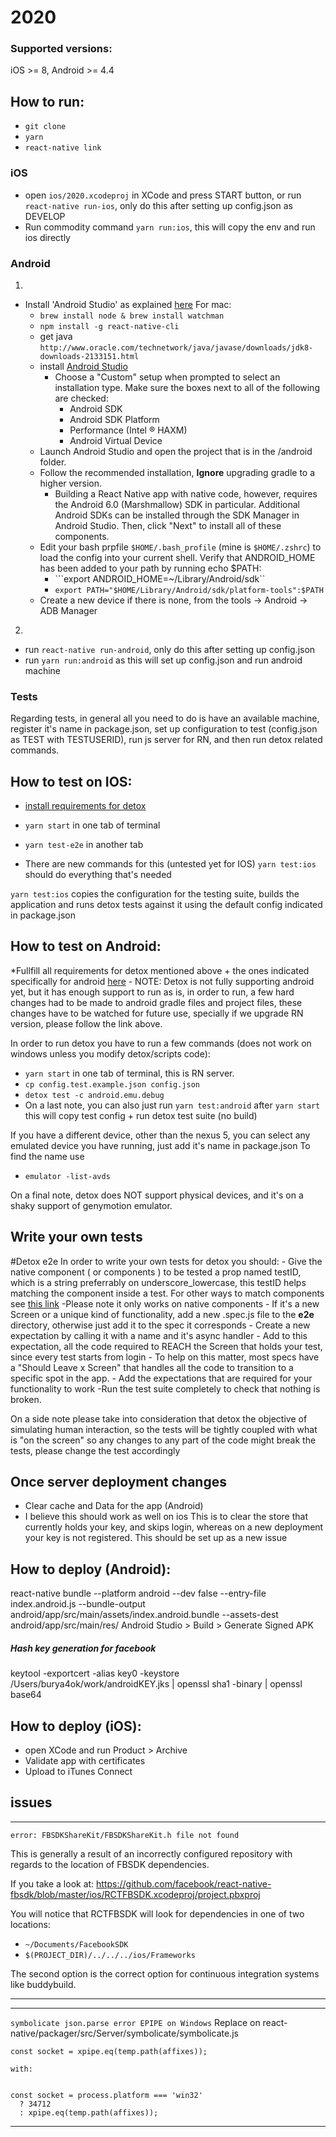 # 2020

### Supported versions:
iOS >= 8, Android >= 4.4

## How to run:
* `git clone`
* `yarn`
* `react-native link`


### iOS 

* open `ios/2020.xcodeproj` in XCode and press START button, or run `react-native run-ios`, only do this after setting up config.json as DEVELOP
* Run commodity command `yarn run:ios`, this will copy the env and run ios directly

### Android 

1. 
* Install 'Android Studio' as explained [here](https://facebook.github.io/react-native/docs/getting-started.html)
    For mac:
    * ```brew install node & brew install watchman```
    * ```npm install -g react-native-cli```
    * get java ```http://www.oracle.com/technetwork/java/javase/downloads/jdk8-downloads-2133151.html```
    * install [Android Studio](https://developer.android.com/studio/index.html) 
        * Choose a "Custom" setup when prompted to select an installation type. Make sure the boxes next to all of the following are checked:
            * Android SDK
            * Android SDK Platform
            * Performance (Intel ® HAXM)
            * Android Virtual Device
    * Launch Android Studio and open the project that is in the /android folder.
    * Follow the recommended installation, **Ignore** upgrading gradle to a higher version.
        * Building a React Native app with native code, however, requires the Android 6.0 (Marshmallow) SDK in particular. Additional Android SDKs can be installed through the SDK Manager in Android Studio.
        Then, click "Next" to install all of these components.
    * Edit your bash prpfile ```$HOME/.bash_profile``` (mine is ```$HOME/.zshrc```) to load the config into your current shell. Verify that ANDROID_HOME has been added to your path by running echo $PATH:
        * ```export ANDROID_HOME=~/Library/Android/sdk``
        * ```export PATH="$HOME/Library/Android/sdk/platform-tools":$PATH```
    * Create a new device if there is none, from the tools -> Android -> ADB Manager
2.
* run `react-native run-android`, only do this after setting up config.json
* run `yarn run:android` as this will set up config.json and run android machine

### Tests
Regarding tests, in general all you need to do is have an available machine, register it's name in package.json, set up configuration to test (config.json as TEST with TESTUSERID),  run js server for RN, and then run detox related commands.


## How to test on IOS:
* [install requirements for detox](https://github.com/wix/detox/blob/master/docs/Introduction.GettingStarted.md)

* `yarn start` in one tab of terminal
* `yarn test-e2e` in another tab
* There are new commands for this (untested yet for IOS) `yarn test:ios` should do everything that's needed

`yarn test:ios` copies the configuration for the testing suite, builds the application and runs detox tests against it using the default config indicated in package.json

## How to test on Android:
*Fullfill all requirements for detox mentioned above + the ones indicated specifically for android [here](https://github.com/wix/detox/blob/master/docs/Introduction.Android.md)
    - NOTE: Detox is not fully supporting android yet, but it has enough support to run as is, in order to run, a few hard changes had to be made to android gradle files and project files, these changes have to be watched for future use, specially if we upgrade RN version, please follow the link above.

In order to run detox you have to run a few commands (does not work on windows unless you modify detox/scripts code):
* `yarn start` in one tab of terminal, this is RN server.
* `cp config.test.example.json config.json`
* `detox test -c android.emu.debug`
* On a last note, you can also just run `yarn test:android` after `yarn start` this will copy test config + run detox test suite (no build)

If you have a different device, other than the nexus 5, you can select any emulated device you have running, just add it's name in package.json
To find the name use
* `emulator -list-avds`

On a final note, detox does NOT support physical devices, and it's on a shaky support of genymotion emulator.

## Write your own tests
#Detox e2e
    In order to write your own tests for detox you should:
        - Give the native component ( or components ) to be tested a prop named testID, which is a string preferrably on underscore_lowercase, this testID helps matching the component inside a test. For other ways to match components see [this link](https://github.com/wix/detox/blob/master/docs/APIRef.Matchers.md)
            -Please note it only works on native components
        - If it's a new Screen or a unique kind of functionality, add a new .spec.js file to the __e2e__ directory, otherwise just add it to the spec it corresponds
        - Create a new expectation by calling it with a name and it's async handler
        - Add to this expectation, all the code required to REACH the Screen that holds your test, since every test starts from login
            - To help on this matter, most specs have a "Should Leave x Screen" that handles all the code to transition to a specific spot in the app.
        - Add the expectations that are required for your functionality to work
        -Run the test suite completely to check that nothing is broken.

On a side note please take into consideration that detox the objective of simulating human interaction, so the tests will be tightly coupled with what is "on the screen" so any changes to any part of the code might break the tests, please change the test accordingly

## Once server deployment changes
* Clear cache and Data for the app (Android)
* I believe this should work as well on ios
This is to clear the store that currently holds your key, and skips login, whereas on a new deployment your key is not registered.
This should be set up as a new issue
## How to deploy (Android):
 react-native bundle --platform android --dev false --entry-file index.android.js --bundle-output android/app/src/main/assets/index.android.bundle --assets-dest android/app/src/main/res/
 Android Studio > Build > Generate Signed APK
##### Hash key generation for facebook
 keytool -exportcert -alias key0 -keystore /Users/burya4ok/work/androidKEY.jks | openssl sha1 -binary | openssl base64
  

## How to deploy (iOS):
 * open XCode and run Product > Archive
 * Validate app with certificates
 * Upload to iTunes Connect
 
## issues 

---- 
`error: FBSDKShareKit/FBSDKShareKit.h file not found`

This is generally a result of an incorrectly configured repository with regards to the location of FBSDK dependencies.

If you take a look at: https://github.com/facebook/react-native-fbsdk/blob/master/ios/RCTFBSDK.xcodeproj/project.pbxproj

You will notice that RCTFBSDK will look for dependencies in one of two locations:

- `~/Documents/FacebookSDK`
- `$(PROJECT_DIR)/../../../ios/Frameworks`

The second option is the correct option for continuous integration systems like buddybuild.

---- 

----

`symbolicate json.parse error EPIPE on Windows`
    Replace on react-native/packager/src/Server/symbolicate/symbolicate.js
    
    const socket = xpipe.eq(temp.path(affixes));

    with:


    const socket = process.platform === 'win32'
      ? 34712
      : xpipe.eq(temp.path(affixes));

----